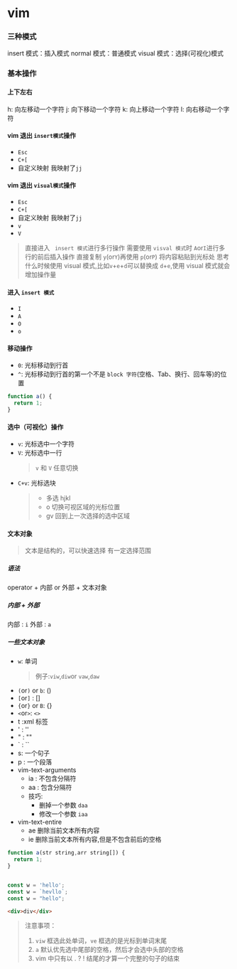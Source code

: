 <!--
 * @Author: hy
 * @Date: 2022-06-05 18:14:29
 * @LastEditors: hy
 * @Description:
 * @LastEditTime: 2022-06-10 17:57:50
 * @FilePath: /til/vim/base_operation.md
 * Copyright 2022 hy, All Rights Reserved.
 * 仅供学习使用~
-->

# vim

### 三种模式

insert 模式：插入模式
normal 模式：普通模式
visual 模式：选择(可视化)模式

### 基本操作

#### 上下左右

h: 向左移动一个字符
j: 向下移动一个字符
k: 向上移动一个字符
l: 向右移动一个字符

#### vim 退出 `insert模式`操作

- `Esc`
- `C+[`
- 自定义映射 我映射了`jj`

#### vim 退出 `visual模式`操作

- `Esc`
- `C+[`
- 自定义映射 我映射了`jj`
- `v`
- `V`

> 直接进入 ` insert 模式`进行多行操作 需要使用 `visval 模式`时 `A`or`I`进行多行的前后插入操作
> 直接复制 `y`(or`Y`)再使用 `p`(or`P`) 将内容粘贴到光标处
> 思考什么时候使用 visual 模式,比如`v`+`e`+`d`可以替换成 `d`+`e`,使用 visual 模式就会增加操作量

#### 进入 `insert 模式`

- `I`
- `A`
- `O`
- `o`

#### 移动操作

- `0`: 光标移动到行首
- `^`: 光标移动到行首的第一个不是 `block 字符`(空格、Tab、换行、回车等)的位置

```js
function a() {
  return 1;
}
```

#### 选中（可视化）操作

- `v`: 光标选中一个字符
- `V`: 光标选中一行
  > `v` 和 `V` 任意切换
- `C+v`: 光标选块
  > - 多选 hjkl
  > - o 切换可视区域的光标位置
  > - gv 回到上一次选择的选中区域

#### 文本对象

> 文本是结构的，可以快速选择
> 有一定选择范围

##### 语法

operator + 内部 or 外部 + 文本对象

##### 内部 + 外部

内部 : `i`
外部 : `a`

##### 一些文本对象

- `w`: 单词
  > 例子:`viw`,`diw`or `vaw`,`daw`
- `(`or`)` or `b`: ()
- `[`or`]` : []
- `{`or`}` or `B`: {}
- `<`or`>`: `<>`
- t :xml 标签
- ' : ''
- " : ""
- ` : ``
- s: 一个句子
- p : 一个段落
- vim-text-arguments
  - ia : 不包含分隔符
  - aa : 包含分隔符
  - 技巧:
    - 删掉一个参数 `daa`
    - 修改一个参数 `iaa`
- vim-text-entire
  - ae 删除当前文本所有内容
  - ie 删除当前文本所有内容,但是不包含前后的空格

```javascript
function a(str string,arr string[]) {
  return 1;
}


const w = 'hello';
const w = `hevllo`;
const w = "hello";


```

```html
<div>div</div>
```

> 注意事项：
>
> 1. `viw` 框选此处单词，`ve` 框选的是光标到单词末尾
> 2. `a` 默认优先选中尾部的空格，然后才会选中头部的空格
> 3. vim 中只有以 . ? ! 结尾的才算一个完整的句子的结束
